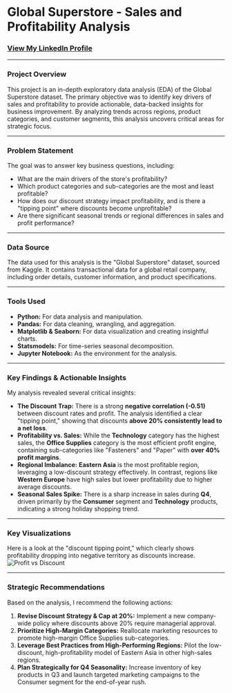 # Global Superstore - Sales and Profitability Analysis

### [View My LinkedIn Profile](https://www.linkedin.com/in/mohanibhurtel/)

---

### Project Overview

This project is an in-depth exploratory data analysis (EDA) of the Global Superstore dataset. The primary objective was to identify key drivers of sales and profitability to provide actionable, data-backed insights for business improvement. By analyzing trends across regions, product categories, and customer segments, this analysis uncovers critical areas for strategic focus.

---

### Problem Statement

The goal was to answer key business questions, including:
* What are the main drivers of the store's profitability?
* Which product categories and sub-categories are the most and least profitable?
* How does our discount strategy impact profitability, and is there a "tipping point" where discounts become unprofitable?
* Are there significant seasonal trends or regional differences in sales and profit performance?

---

### Data Source

The data used for this analysis is the "Global Superstore" dataset, sourced from Kaggle. It contains transactional data for a global retail company, including order details, customer information, and product specifications.

---

### Tools Used

* **Python:** For data analysis and manipulation.
* **Pandas:** For data cleaning, wrangling, and aggregation.
* **Matplotlib & Seaborn:** For data visualization and creating insightful charts.
* **Statsmodels:** For time-series seasonal decomposition.
* **Jupyter Notebook:** As the environment for the analysis.

---

### Key Findings & Actionable Insights

My analysis revealed several critical insights:

* **The Discount Trap:** There is a strong **negative correlation (-0.51)** between discount rates and profit. The analysis identified a clear "tipping point," showing that discounts **above 20% consistently lead to a net loss**.
* **Profitability vs. Sales:** While the **Technology** category has the highest sales, the **Office Supplies** category is the most efficient profit engine, containing sub-categories like "Fasteners" and "Paper" with **over 40% profit margins**.
* **Regional Imbalance:** **Eastern Asia** is the most profitable region, leveraging a low-discount strategy effectively. In contrast, regions like **Western Europe** have high sales but lower profitability due to higher average discounts.
* **Seasonal Sales Spike:** There is a sharp increase in sales during **Q4**, driven primarily by the **Consumer** segment and **Technology** products, indicating a strong holiday shopping trend.

---

### Key Visualizations

Here is a look at the "discount tipping point," which clearly shows profitability dropping into negative territory as discounts increase.
![Profit vs Discount](https://github.com/user-attachments/assets/79b69ab2-5181-482a-8bf7-61a9c47d0ab1)



---

### Strategic Recommendations

Based on the analysis, I recommend the following actions:

1.  **Revise Discount Strategy & Cap at 20%:** Implement a new company-wide policy where discounts above 20% require managerial approval.
2.  **Prioritize High-Margin Categories:** Reallocate marketing resources to promote high-margin Office Supplies sub-categories.
3.  **Leverage Best Practices from High-Performing Regions:** Pilot the low-discount, high-profitability model of Eastern Asia in other high-sales regions.
4.  **Plan Strategically for Q4 Seasonality:** Increase inventory of key products in Q3 and launch targeted marketing campaigns to the Consumer segment for the end-of-year rush.

